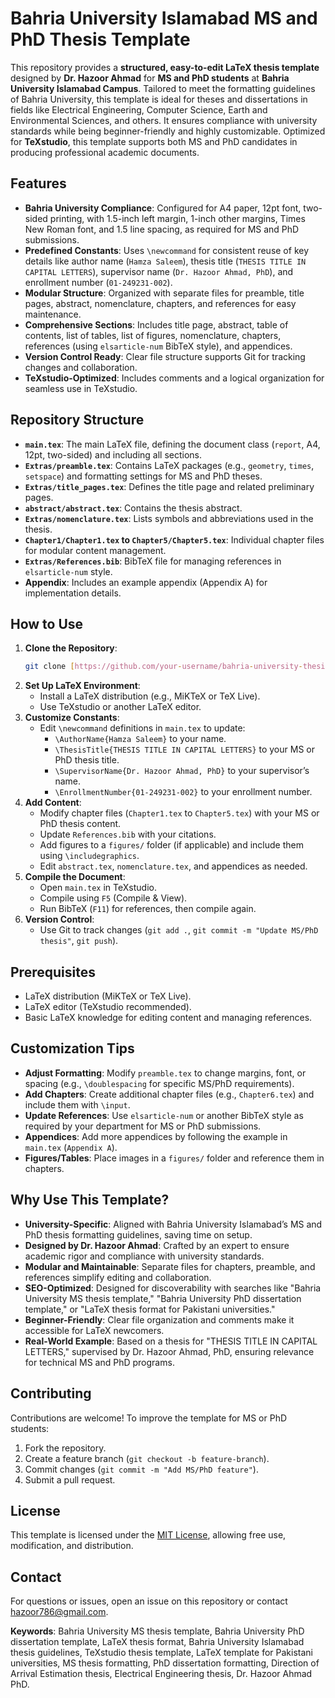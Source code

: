 # Bahria University Islamabad MS and PhD Thesis Template

This repository provides a **structured, easy-to-edit LaTeX thesis template** designed by **Dr. Hazoor Ahmad** for **MS and PhD students** at **Bahria University Islamabad Campus**. Tailored to meet the formatting guidelines of Bahria University, this template is ideal for theses and dissertations in fields like Electrical Engineering, Computer Science, Earth and Environmental Sciences, and others. It ensures compliance with university standards while being beginner-friendly and highly customizable. Optimized for **TeXstudio**, this template supports both MS and PhD candidates in producing professional academic documents.

## Features
- **Bahria University Compliance**: Configured for A4 paper, 12pt font, two-sided printing, with 1.5-inch left margin, 1-inch other margins, Times New Roman font, and 1.5 line spacing, as required for MS and PhD submissions.
- **Predefined Constants**: Uses `\newcommand` for consistent reuse of key details like author name (`Hamza Saleem`), thesis title (`THESIS TITLE IN CAPITAL LETTERS`), supervisor name (`Dr. Hazoor Ahmad, PhD`), and enrollment number (`01-249231-002`).
- **Modular Structure**: Organized with separate files for preamble, title pages, abstract, nomenclature, chapters, and references for easy maintenance.
- **Comprehensive Sections**: Includes title page, abstract, table of contents, list of tables, list of figures, nomenclature, chapters, references (using `elsarticle-num` BibTeX style), and appendices.
- **Version Control Ready**: Clear file structure supports Git for tracking changes and collaboration.
- **TeXstudio-Optimized**: Includes comments and a logical organization for seamless use in TeXstudio.

## Repository Structure
- **`main.tex`**: The main LaTeX file, defining the document class (`report`, A4, 12pt, two-sided) and including all sections.
- **`Extras/preamble.tex`**: Contains LaTeX packages (e.g., `geometry`, `times`, `setspace`) and formatting settings for MS and PhD theses.
- **`Extras/title_pages.tex`**: Defines the title page and related preliminary pages.
- **`abstract/abstract.tex`**: Contains the thesis abstract.
- **`Extras/nomenclature.tex`**: Lists symbols and abbreviations used in the thesis.
- **`Chapter1/Chapter1.tex` to `Chapter5/Chapter5.tex`**: Individual chapter files for modular content management.
- **`Extras/References.bib`**: BibTeX file for managing references in `elsarticle-num` style.
- **Appendix**: Includes an example appendix (Appendix A) for implementation details.

## How to Use
1. **Clone the Repository**:
   ```bash
   git clone [https://github.com/your-username/bahria-university-thesis-template.git](https://github.com/hazooree/Bahria-University-Islamabad-Thesis-Template-Format)
   ```
2. **Set Up LaTeX Environment**:
   - Install a LaTeX distribution (e.g., MiKTeX or TeX Live).
   - Use TeXstudio or another LaTeX editor.
3. **Customize Constants**:
   - Edit `\newcommand` definitions in `main.tex` to update:
     - `\AuthorName{Hamza Saleem}` to your name.
     - `\ThesisTitle{THESIS TITLE IN CAPITAL LETTERS}` to your MS or PhD thesis title.
     - `\SupervisorName{Dr. Hazoor Ahmad, PhD}` to your supervisor’s name.
     - `\EnrollmentNumber{01-249231-002}` to your enrollment number.
4. **Add Content**:
   - Modify chapter files (`Chapter1.tex` to `Chapter5.tex`) with your MS or PhD thesis content.
   - Update `References.bib` with your citations.
   - Add figures to a `figures/` folder (if applicable) and include them using `\includegraphics`.
   - Edit `abstract.tex`, `nomenclature.tex`, and appendices as needed.
5. **Compile the Document**:
   - Open `main.tex` in TeXstudio.
   - Compile using `F5` (Compile & View).
   - Run BibTeX (`F11`) for references, then compile again.
6. **Version Control**:
   - Use Git to track changes (`git add .`, `git commit -m "Update MS/PhD thesis"`, `git push`).

## Prerequisites
- LaTeX distribution (MiKTeX or TeX Live).
- LaTeX editor (TeXstudio recommended).
- Basic LaTeX knowledge for editing content and managing references.

## Customization Tips
- **Adjust Formatting**: Modify `preamble.tex` to change margins, font, or spacing (e.g., `\doublespacing` for specific MS/PhD requirements).
- **Add Chapters**: Create additional chapter files (e.g., `Chapter6.tex`) and include them with `\input`.
- **Update References**: Use `elsarticle-num` or another BibTeX style as required by your department for MS or PhD submissions.
- **Appendices**: Add more appendices by following the example in `main.tex` (`Appendix A`).
- **Figures/Tables**: Place images in a `figures/` folder and reference them in chapters.

## Why Use This Template?
- **University-Specific**: Aligned with Bahria University Islamabad’s MS and PhD thesis formatting guidelines, saving time on setup.
- **Designed by Dr. Hazoor Ahmad**: Crafted by an expert to ensure academic rigor and compliance with university standards.
- **Modular and Maintainable**: Separate files for chapters, preamble, and references simplify editing and collaboration.
- **SEO-Optimized**: Designed for discoverability with searches like "Bahria University MS thesis template," "Bahria University PhD dissertation template," or "LaTeX thesis format for Pakistani universities."
- **Beginner-Friendly**: Clear file organization and comments make it accessible for LaTeX newcomers.
- **Real-World Example**: Based on a thesis for "THESIS TITLE IN CAPITAL LETTERS," supervised by Dr. Hazoor Ahmad, PhD, ensuring relevance for technical MS and PhD programs.

## Contributing
Contributions are welcome! To improve the template for MS or PhD students:
1. Fork the repository.
2. Create a feature branch (`git checkout -b feature-branch`).
3. Commit changes (`git commit -m "Add MS/PhD feature"`).
4. Submit a pull request.

## License
This template is licensed under the [MIT License](LICENSE), allowing free use, modification, and distribution.

## Contact
For questions or issues, open an issue on this repository or contact [hazoor786@gmail.com](mailto:hazoor786@gmail.com).

**Keywords**: Bahria University MS thesis template, Bahria University PhD dissertation template, LaTeX thesis format, Bahria University Islamabad thesis guidelines, TeXstudio thesis template, LaTeX template for Pakistani universities, MS thesis formatting, PhD dissertation formatting, Direction of Arrival Estimation thesis, Electrical Engineering thesis, Dr. Hazoor Ahmad PhD.
